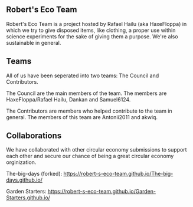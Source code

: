 ## Robert's Eco Team

Robert's Eco Team is a project hosted by Rafael Hailu (aka HaxeFloppa) in which we try to give disposed items, like clothing, a proper use within science experiments for the sake of giving them a purpose. We're also sustainable in general.

## Teams

All of us have been seperated into two teams: The Council and Contributors.

The Council are the main members of the team. The members are HaxeFloppa/Rafael Hailu, Dankan and Samuel6124.

The Contributors are members who helped contribute to the team in general. The members of this team are Antonii2011 and akwiq.

## Collaborations
We have collaborated with other circular economy submissions to support each other and secure our chance of being a great circular economy orginization.

The-big-days (forked): https://robert-s-eco-team.github.io/The-big-days.github.io/


Garden Starters: https://robert-s-eco-team.github.io/Garden-Starters.github.io/
